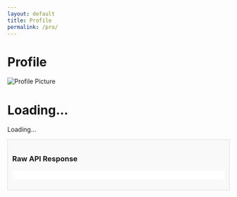 ```yaml
---
layout: default
title: Profile
permalink: /pro/
---
```


# Profile

<div id="profilePage">
  <!-- Profile Section -->
  <div class="profile-container">
    <img id="profilePicture" src="default-avatar.png" alt="Profile Picture">
    <h1 id="profileName">Loading...</h1>
    <p id="profileEmail">Loading...</p>
  </div>

<div id="raw-response-container" style="border: 1px solid #ddd; padding: 10px; margin: 10px 0; background: #f9f9f9;">
  <h3>Raw API Response</h3>
  <pre id="raw-response" style="overflow-x: auto; white-space: pre-wrap; word-wrap: break-word; background: #fff; padding: 10px; border-radius: 5px;"></pre>
</div>






<style>
  #results-container {
    max-width: 800px;
    margin: 20px auto;
    padding: 20px;
    border: 1px solid #ddd;
    border-radius: 8px;
    box-shadow: 0 4px 8px rgba(0, 0, 0, 0.1);
    background-color: #f9f9f9;
  }

  .result-card {
    margin-bottom: 20px;
    padding: 15px;
    border: 1px solid #ddd;
    border-radius: 5px;
    background-color: #fff;
    box-shadow: 0 2px 4px rgba(0, 0, 0, 0.1);
  }

  .result-card p {
    margin: 5px 0;
    font-size: 14px;
    color: #333;
  }

  .result-card hr {
    border: none;
    border-top: 1px solid #eee;
    margin: 10px 0;
  }

  .result-card strong {
    color: #000;
  }

  .loading-state {
    text-align: center;
    font-size: 16px;
    color: #666;
  }
</style>






<script>
  const apiUrl =
    "https://script.google.com/macros/s/AKfycbw7gi9GqPCwPdFBlmpHTn12dEbLtp1Cq1z8IDJoxqYvsEgjE4HmfXKLrJExfdCz6cgQYw/exec";

  function displayLoadingState() {
    const resultsContainer = document.getElementById("results-container");
    resultsContainer.innerHTML = "<p>Loading...</p>";
    document.getElementById("raw-response").textContent = "Fetching data...";
  }

  async function fetchDataByEmail(email) {
    try {
      displayLoadingState();
      console.log("Fetching data for email:", email);

      const response = await fetch(`${apiUrl}?email=${encodeURIComponent(email)}`);
      if (!response.ok) {
        console.error(`HTTP Error: ${response.status}`);
        throw new Error(`HTTP error! Status: ${response.status}`);
      }

      const data = await response.json();
      console.log("Raw API Response:", data);

      // Display raw response in the designated container
      document.getElementById("raw-response").textContent = JSON.stringify(data, null, 2);

      const filteredData = data.filter((record) => {
        const emailFromData = (record["Email"]?.trim() || "").toLowerCase();
        const emailToCompare = email.trim().toLowerCase();
        return emailFromData === emailToCompare;
      });

      if (filteredData.length === 0) {
        displayResults([]);
        return;
      }

      displayResults(filteredData);
    } catch (error) {
      console.error("Fetch Error:", error);
      document.getElementById("raw-response").textContent = "Error fetching data.";
      displayResults([]);
    }
  }

  function displayResults(results) {
    const resultsContainer = document.getElementById("results-container");
    resultsContainer.innerHTML = "";

    if (results.length === 0) {
      resultsContainer.innerHTML = "<p>No results found.</p>";
      return;
    }

    results.forEach((result) => {
      const resultCard = document.createElement("div");
      resultCard.className = "result-card";
      resultCard.innerHTML = `
        <p><strong>Order ID:</strong> ${result.OrderID || "N/A"}</p>
        <p><strong>Name:</strong> ${result.Name || "N/A"}</p>
        <p><strong>Email:</strong> ${result.Email || "N/A"}</p>
      `;
      resultsContainer.appendChild(resultCard);
    });
  }

  document.addEventListener("DOMContentLoaded", () => {
    const userEmail = localStorage.getItem("userEmail") || null;
    if (userEmail) {
      fetchDataByEmail(userEmail);
    } else {
      document.getElementById("raw-response").textContent = "No user email found in localStorage.";
    }
  });
</script>
